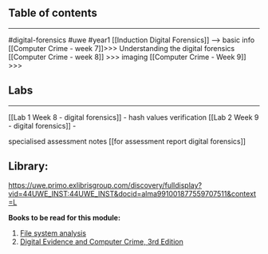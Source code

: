 ## Table of contents
---
#digital-forensics #uwe #year1 
[[Induction Digital Forensics]] --> basic info
[[Computer Crime - week 7]]>>> Understanding the digital forensics
[[Computer Crime - week 8]] >>> imaging
[[Computer Crime - Week 9]] >>> 



## Labs
---
[[Lab 1 Week 8 - digital forensics]] - hash values verification
[[Lab 2 Week 9 - digital forensics]] - 

specialised assessment notes
[[for assessment report digital forensics]] 



## Library:
https://uwe.primo.exlibrisgroup.com/discovery/fulldisplay?vid=44UWE_INST:44UWE_INST&docid=alma991001877559707511&context=L

**Books to be read for this module:**
1. [File system analysis](https://learning-oreilly-com.ezproxy.uwe.ac.uk/library/view/file-system-forensic/0321268172/ch01.html)
2. [Digital Evidence and Computer Crime, 3rd Edition](https://learning-oreilly-com.ezproxy.uwe.ac.uk/library/view/digital-evidence-and/9780123742681/?ar%2F%3Forpq=&email=IPZ6CWi8VzO09volHN%2BQFA%3D%3D&tstamp=1695748576&id=2ED0BBE5CB1862ED77AA7CE38CC9AB3013BCAE7D)
